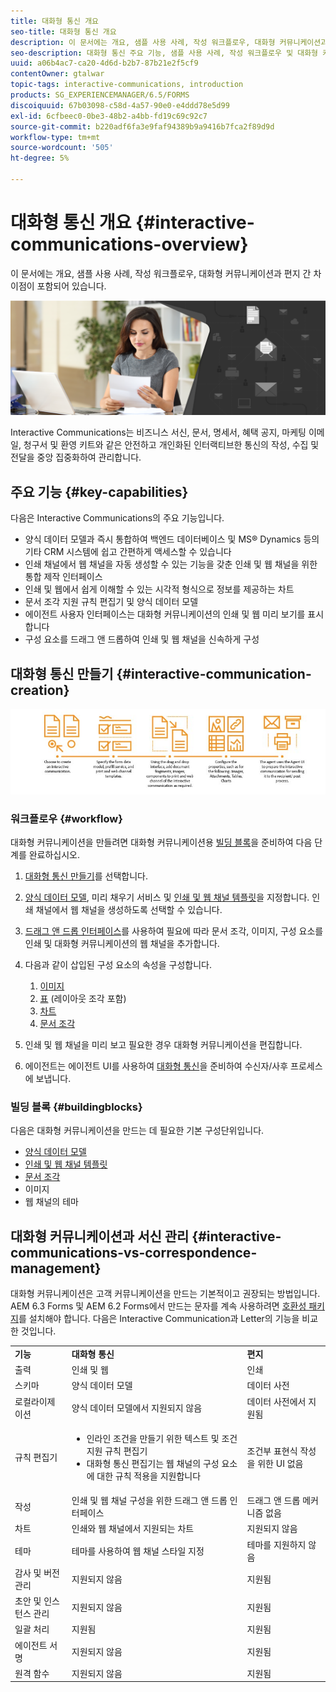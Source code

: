```yaml
---
title: 대화형 통신 개요
seo-title: 대화형 통신 개요
description: 이 문서에는 개요, 샘플 사용 사례, 작성 워크플로우, 대화형 커뮤니케이션과 편지 간 차이점이 포함되어 있습니다.
seo-description: 대화형 통신 주요 기능, 샘플 사용 사례, 작성 워크플로우 및 대화형 커뮤니케이션과 서신 관리 간의 차이점
uuid: a06b4ac7-ca20-4d6d-b2b7-87b21e2f5cf9
contentOwner: gtalwar
topic-tags: interactive-communications, introduction
products: SG_EXPERIENCEMANAGER/6.5/FORMS
discoiquuid: 67b03098-c58d-4a57-90e0-e4ddd78e5d99
exl-id: 6cfbeec0-0be3-48b2-a4bb-fd19c69c92c7
source-git-commit: b220adf6fa3e9faf94389b9a9416b7fca2f89d9d
workflow-type: tm+mt
source-wordcount: '505'
ht-degree: 5%

---
```


# 대화형 통신 개요 {#interactive-communications-overview}

이 문서에는 개요, 샘플 사용 사례, 작성 워크플로우, 대화형 커뮤니케이션과 편지 간 차이점이 포함되어 있습니다.

![](do-not-localize/correspondence-management.png)

Interactive Communications는 비즈니스 서신, 문서, 명세서, 혜택 공지, 마케팅 이메일, 청구서 및 환영 키트와 같은 안전하고 개인화된 인터랙티브한 통신의 작성, 수집 및 전달을 중앙 집중화하여 관리합니다.

## 주요 기능 {#key-capabilities}

다음은 Interactive Communications의 주요 기능입니다.

* 양식 데이터 모델과 즉시 통합하여 백엔드 데이터베이스 및 MS® Dynamics 등의 기타 CRM 시스템에 쉽고 간편하게 액세스할 수 있습니다
* 인쇄 채널에서 웹 채널을 자동 생성할 수 있는 기능을 갖춘 인쇄 및 웹 채널을 위한 통합 제작 인터페이스
* 인쇄 및 웹에서 쉽게 이해할 수 있는 시각적 형식으로 정보를 제공하는 차트
* 문서 조각 지원 규칙 편집기 및 양식 데이터 모델
* 에이전트 사용자 인터페이스는 대화형 커뮤니케이션의 인쇄 및 웹 미리 보기를 표시합니다
* 구성 요소를 드래그 앤 드롭하여 인쇄 및 웹 채널을 신속하게 구성

## 대화형 통신 만들기 {#interactive-communication-creation}

![interactive_communication-01](assets/interactive_communication-01.jpg)

### 워크플로우 {#workflow}

대화형 커뮤니케이션을 만들려면 대화형 커뮤니케이션용 [빌딩 블록](#buildingblocks)을 준비하여 다음 단계를 완료하십시오.

1. [대화형 통신 만들기](/help/forms/using/create-interactive-communication.md)를 선택합니다.

1. [양식 데이터 모델](/help/forms/using/data-integration.md), 미리 채우기 서비스 및 [인쇄 및 웹 채널 템플릿](/help/forms/using/web-channel-print-channel.md)을 지정합니다. 인쇄 채널에서 웹 채널을 생성하도록 선택할 수 있습니다.

1. [드래그 앤 드롭 인터페이스](/help/forms/using/introduction-interactive-communication-authoring.md)를 사용하여 필요에 따라 문서 조각, 이미지, 구성 요소를 인쇄 및 대화형 커뮤니케이션의 웹 채널을 추가합니다.
1. 다음과 같이 삽입된 구성 요소의 속성을 구성합니다.

   1. [이미지](/help/forms/using/create-interactive-communication.md#step2)
   1. [표](/help/forms/using/create-interactive-communication.md#tables) (레이아웃 조각 포함)
   1. [차트](/help/forms/using/chart-component-interactive-communications.md)
   1. [문서 조각](/help/forms/using/create-interactive-communication.md#document-fragment-properties)

1. 인쇄 및 웹 채널을 미리 보고 필요한 경우 대화형 커뮤니케이션을 편집합니다.
1. 에이전트는 에이전트 UI를 사용하여 [대화형 통신](/help/forms/using/prepare-send-interactive-communication.md)을 준비하여 수신자/사후 프로세스에 보냅니다.

### 빌딩 블록 {#buildingblocks}

다음은 대화형 커뮤니케이션을 만드는 데 필요한 기본 구성단위입니다.

* [양식 데이터 모델](/help/forms/using/data-integration.md)
* [인쇄 및 웹 채널 템플릿](/help/forms/using/web-channel-print-channel.md)
* [문서 조각](/help/forms/using/document-fragments.md)
* 이미지
* [](/help/forms/using/themes.md) 웹 채널의 테마

## 대화형 커뮤니케이션과 서신 관리 {#interactive-communications-vs-correspondence-management}

대화형 커뮤니케이션은 고객 커뮤니케이션을 만드는 기본적이고 권장되는 방법입니다. AEM 6.3 Forms 및 AEM 6.2 Forms에서 만드는 문자를 계속 사용하려면 [호환성 패키지](/help/forms/using/compatibility-package.md)를 설치해야 합니다. 다음은 Interactive Communication과 Letter의 기능을 비교한 것입니다.

<table>
 <tbody>
  <tr>
   <td><strong>기능</strong></td>
   <td><strong>대화형 통신</strong></td>
   <td><strong>편지</strong></td>
  </tr>
  <tr>
   <td>출력</td>
   <td>인쇄 및 웹</td>
   <td>인쇄</td>
  </tr>
  <tr>
   <td>스키마</td>
   <td>양식 데이터 모델 </td>
   <td>데이터 사전 </td>
  </tr>
  <tr>
   <td>로컬라이제이션</td>
   <td>양식 데이터 모델에서 지원되지 않음</td>
   <td>데이터 사전에서 지원됨</td>
  </tr>
  <tr>
   <td>규칙 편집기</td>
   <td>
    <ul>
     <li>인라인 조건을 만들기 위한 텍스트 및 조건 지원 규칙 편집기</li>
     <li>대화형 통신 편집기는 웹 채널의 구성 요소에 대한 규칙 적용을 지원합니다</li>
    </ul> </td>
   <td>조건부 표현식 작성을 위한 UI 없음</td>
  </tr>
  <tr>
   <td>작성</td>
   <td>인쇄 및 웹 채널 구성을 위한 드래그 앤 드롭 인터페이스</td>
   <td>드래그 앤 드롭 메커니즘 없음 </td>
  </tr>
  <tr>
   <td>차트</td>
   <td>인쇄와 웹 채널에서 지원되는 차트</td>
   <td>지원되지 않음</td>
  </tr>
  <tr>
   <td>테마</td>
   <td>테마를 사용하여 웹 채널 스타일 지정</td>
   <td>테마를 지원하지 않음</td>
  </tr>
  <tr>
   <td>감사 및 버전 관리</td>
   <td>지원되지 않음</td>
   <td>지원됨</td>
  </tr>
  <tr>
   <td>초안 및 인스턴스 관리</td>
   <td>지원되지 않음</td>
   <td>지원됨</td>
  </tr>
  <tr>
   <td>일괄 처리</td>
   <td>지원됨 </td>
   <td>지원됨</td>
  </tr>
  <tr>
   <td>에이전트 서명</td>
   <td>지원되지 않음</td>
   <td>지원됨</td>
  </tr>
  <tr>
   <td>원격 함수</td>
   <td>지원되지 않음</td>
   <td>지원됨</td>
  </tr>
 </tbody>
</table>
